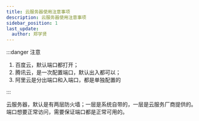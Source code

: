 ```yaml
---
title: 云服务器使用注意事项
description: 云服务器使用注意事项
sidebar_position: 1
last_update:
  author: 郑学贤
---
```


:::danger 注意

1. 百度云，默认端口都打开；
2. 腾讯云，是一次配置端口，默认出入都可以；
3. 阿里云是分出端口和入端口，都是单独配置的

:::

云服务器，默认是有两层防火墙；一层是系统自带的，一层是云服务厂商提供的。端口想要正常访问，需要保证端口都是正常可用的。